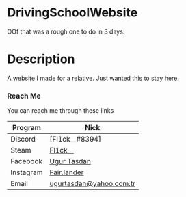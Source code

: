 # DrivingSchoolWebsite
OOf that was a rough one to do in 3 days.
# Description

A website I made for a relative. Just wanted this to stay here.

### Reach Me

You can reach me through these links

| Program | Nick |
| ------ | ------ |
| Discord | [Fl1ck__#8394] |
| Steam | [Fl1ck__](https://steamcommunity.com/id/lolmylifesucks) |
| Facebook | [Ugur Tasdan](https://www.facebook.com/ugur.tasdan.14/) |
| Instagram | [Fair.lander](https://www.instagram.com/fair.lander/) |
| Email | [ugurtasdan@yahoo.com.tr](mailto:ugurtasdan@yahoo.com.tr) |

